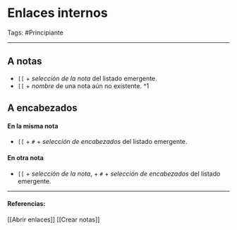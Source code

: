 # Enlaces internos
Tags: #Principiante 

---

## A notas
- `[[` + *selección de la nota* del listado emergente.
- `[[` + *nombre* de una nota aún no existente. ^1

## A encabezados
#### En la misma nota
- `[[` + `#` + *selección de encabezados* del listado emergente.

#### En otra nota
- `[[` + *selección de la nota*, + `#` + *selección de encabezados* del listado emergente.

---

#### Referencias:
[[Abrir enlaces]]
[[Crear notas]]